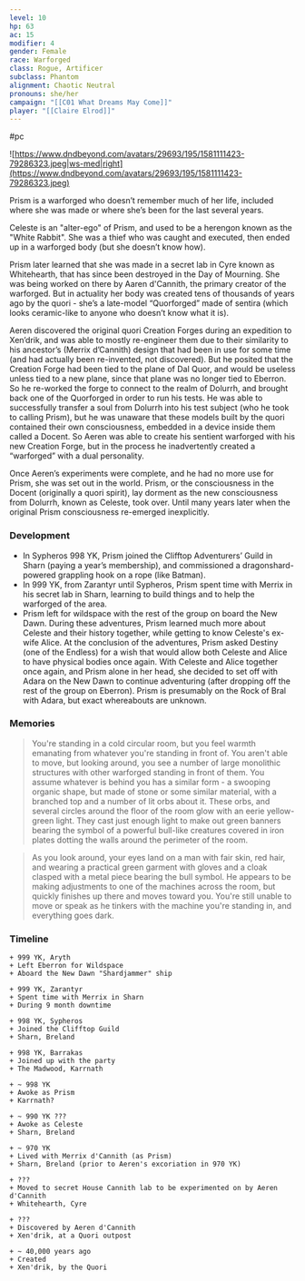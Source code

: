 ```yaml
---
level: 10
hp: 63
ac: 15
modifier: 4
gender: Female
race: Warforged
class: Rogue, Artificer
subclass: Phantom
alignment: Chaotic Neutral
pronouns: she/her
campaign: "[[C01 What Dreams May Come]]"
player: "[[Claire Elrod]]"
---
```

 #pc 

![https://www.dndbeyond.com/avatars/29693/195/1581111423-79286323.jpeg|ws-med|right](https://www.dndbeyond.com/avatars/29693/195/1581111423-79286323.jpeg)

Prism is a warforged who doesn’t remember much of her life, included where she was made or where she’s been for the last several years.

Celeste is an "alter-ego" of Prism, and used to be a herengon known as the "White Rabbit". She was a thief who was caught and executed, then ended up in a warforged body (but she doesn’t know how).

Prism later learned that she was made in a secret lab in Cyre known as Whitehearth, that has since been destroyed in the Day of Mourning. She was being worked on there by Aaren d'Cannith, the primary creator of the warforged. But in actuality her body was created tens of thousands of years ago by the quori - she’s a late-model “Quorforged” made of sentira (which looks ceramic-like to anyone who doesn’t know what it is).

Aeren discovered the original quori Creation Forges during an expedition to Xen’drik, and was able to mostly re-engineer them due to their similarity to his ancestor’s (Merrix d’Cannith) design that had been in use for some time (and had actually been re-invented, not discovered). But he posited that the Creation Forge had been tied to the plane of Dal Quor, and would be useless unless tied to a new plane, since that plane was no longer tied to Eberron. So he re-worked the forge to connect to the realm of Dolurrh, and brought back one of the Quorforged in order to run his tests. He was able to successfully transfer a soul from Dolurrh into his test subject (who he took to calling Prism), but he was unaware that these models built by the quori contained their own consciousness, embedded in a device inside them called a Docent. So Aeren was able to create his sentient warforged with his new Creation Forge, but in the process he inadvertently created a “warforged” with a dual personality.

Once Aeren’s experiments were complete, and he had no more use for Prism, she was set out in the world. Prism, or the consciousness in the Docent (originally a quori spirit), lay dorment as the new consciousness from Dolurrh, known as Celeste, took over. Until many years later when the original Prism consciousness re-emerged inexplicitly.

### Development

* In Sypheros 998 YK, Prism joined the Clifftop Adventurers’ Guild in Sharn (paying a year’s membership), and commissioned a dragonshard-powered grappling hook on a rope (like Batman).
* In 999 YK, from Zarantyr until Sypheros, Prism spent time with Merrix in his secret lab in Sharn, learning to build things and to help the warforged of the area.
* Prism left for wildspace with the rest of the group on board the New Dawn. During these adventures, Prism learned much more about Celeste and their history together, while getting to know Celeste's ex-wife Alice. At the conclusion of the adventures, Prism asked Destiny (one of the Endless) for a wish that would allow both Celeste and Alice to have physical bodies once again. With Celeste and Alice together once again, and Prism alone in her head, she decided to set off with Adara on the New Dawn to continue adventuring (after dropping off the rest of the group on Eberron). Prism is presumably on the Rock of Bral with Adara, but exact whereabouts are unknown.

### Memories

> You're standing in a cold circular room, but you feel warmth emanating from whatever you're standing in front of. You aren't able to move, but looking around, you see a number of large monolithic structures with other warforged standing in front of them. You assume whatever is behind you has a similar form - a swooping organic shape, but made of stone or some similar material, with a branched top and a number of lit orbs about it. These orbs, and several circles around the floor of the room glow with an eerie yellow-green light. They cast just enough light to make out green banners bearing the symbol of a powerful bull-like creatures covered in iron plates dotting the walls around the perimeter of the room.

> As you look around, your eyes land on a man with fair skin, red hair, and wearing a practical green garment with gloves and a cloak clasped with a metal piece bearing the bull symbol. He appears to be making adjustments to one of the machines across the room, but quickly finishes up there and moves toward you. You're still unable to move or speak as he tinkers with the machine you're standing in, and everything goes dark.

### Timeline

```timeline
+ 999 YK, Aryth
+ Left Eberron for Wildspace
+ Aboard the New Dawn "Shardjammer" ship

+ 999 YK, Zarantyr
+ Spent time with Merrix in Sharn
+ During 9 month downtime

+ 998 YK, Sypheros
+ Joined the Clifftop Guild
+ Sharn, Breland

+ 998 YK, Barrakas
+ Joined up with the party
+ The Madwood, Karrnath

+ ~ 998 YK
+ Awoke as Prism
+ Karrnath?

+ ~ 990 YK ???
+ Awoke as Celeste
+ Sharn, Breland

+ ~ 970 YK
+ Lived with Merrix d'Cannith (as Prism)
+ Sharn, Breland (prior to Aeren's excoriation in 970 YK)

+ ???
+ Moved to secret House Cannith lab to be experimented on by Aeren d'Cannith
+ Whitehearth, Cyre

+ ???
+ Discovered by Aeren d'Cannith
+ Xen'drik, at a Quori outpost

+ ~ 40,000 years ago
+ Created
+ Xen'drik, by the Quori
```